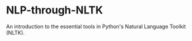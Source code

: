 # NLP-through-NLTK
An introduction to the essential tools in Python's Natural Language Toolkit (NLTK).
